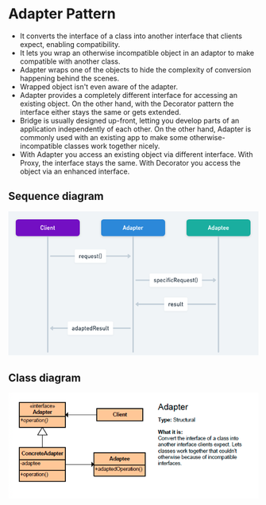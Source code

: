 # Adapter Pattern

- It converts the interface of a class into another interface that clients expect, enabling compatibility.
- It lets you wrap an otherwise incompatible object in an adaptor to make compatible with another class.
- Adapter wraps one of the objects to hide the complexity of conversion happening behind the scenes.
- Wrapped object isn't even aware of the adapter.
- Adapter provides a completely different interface for accessing an existing object. On the other hand, with the Decorator pattern the interface either stays the same or gets extended.
- Bridge is usually designed up-front, letting you develop parts of an application independently of each other. On the other hand, Adapter is commonly used with an existing app to make some otherwise-incompatible classes work together nicely.
- With Adapter you access an existing object via different interface. With Proxy, the interface stays the same. With Decorator you access the object via an enhanced interface.

## Sequence diagram

![adaptor sequence diagram](./adapter-sequence-diagram.png)

## Class diagram

![class diagram](./adapter-class.png)
